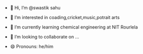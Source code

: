 - 👋 Hi, I’m @swastik sahu
- 👀 I’m interested in coading,cricket,music,potrait arts
- 🌱 I’m currently learning chemical engineering at NIT Rourlela
- 💞️ I’m looking to collaborate on ...

- 😄 Pronouns: he/him


<!---
swastik197/swastik197 is a ✨ special ✨ repository because its `README.md` (this file) appears on your GitHub profile.
You can click the Preview link to take a look at your changes.
--->
